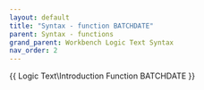 ```yaml
---
layout: default
title: "Syntax - function BATCHDATE"
parent: Syntax - functions
grand_parent: Workbench Logic Text Syntax
nav_order: 2
---
```


{{ Logic Text\Introduction Function BATCHDATE }}